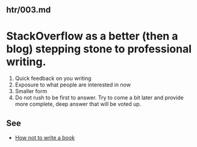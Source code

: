 ## htr/003.md

# StackOverflow as a better (then a blog) stepping stone to professional writing.

1. Quick feedback on you writing 
1. Exposure to what people are interested in now
1. Smaller form
1. Do not rush to be first to answer. Try to come a bit later and provide more complete, deep answer that will be voted up.

## See
- [How not to write a book](002.md)